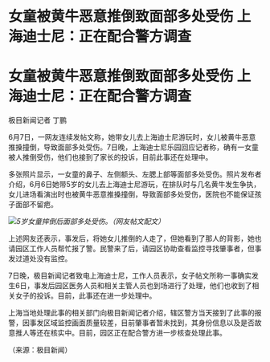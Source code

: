 # 女童被黄牛恶意推倒致面部多处受伤 上海迪士尼：正在配合警方调查

# 女童被黄牛恶意推倒致面部多处受伤 上海迪士尼：正在配合警方调查

极目新闻记者 丁鹏

6月7日，一网友连续发帖文称，她带女儿去上海迪士尼游玩时，女儿被黄牛恶意推搡撞倒，导致面部多处受伤。7日晚，上海迪士尼乐园回应记者称，确有一女童被人推倒受伤，他们也接到了家长的投诉，目前此事还在处理中。

多张照片显示，一女童的鼻子、左侧额头、左腮上部等面部多处受伤。照片发布者介绍，6月6日她带5岁的女儿去上海迪士尼游玩，在排队时与几名黄牛发生争执，女儿进场看演出时也被黄牛恶意推搡撞倒，导致面部多处受伤，医院也不能保证孩子面部不留疤。

![](https://inews.gtimg.com/om_bt/Oru5Ygz5a1dkAGP3NWFsbmaAVyJMn4ia3e5WfE43nfpFIAA/1000)_5岁女童摔倒后面部多处受伤。（网友帖文配文）_

上述网友还表示，事发后，将她女儿推倒的人走了，但她看到了那人的背影，她也请园区工作人员帮忙报了警。民警来了后，请园区协助查看监控寻找肇事者，但事发过道处没有监控。

7日晚，极目新闻记者致电上海迪士尼，工作人员表示，女子帖文所称一事确实发生6日，事发后园区医务人员和相关主管人员也到场进行了处理，他们也收到了相关女子的投诉。目前，此事还在进一步处理中。

上海当地处理此事的相关部门向极目新闻记者介绍，辖区警方当天接到了此事的报警，因事发区域监控画面质量较差，目前肇事者暂未找到，其身份信息以及是否故意推人等还在核实中。目前，园区正在配合警方进一步核查处理此事。

（来源：极目新闻）

